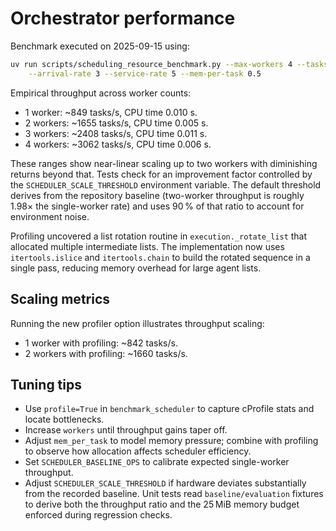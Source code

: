 # Orchestrator performance

Benchmark executed on 2025-09-15 using:

```sh
uv run scripts/scheduling_resource_benchmark.py --max-workers 4 --tasks 100 \
    --arrival-rate 3 --service-rate 5 --mem-per-task 0.5
```

Empirical throughput across worker counts:

- 1 worker: ~849 tasks/s, CPU time 0.010 s.
- 2 workers: ~1655 tasks/s, CPU time 0.005 s.
- 3 workers: ~2408 tasks/s, CPU time 0.011 s.
- 4 workers: ~3062 tasks/s, CPU time 0.006 s.

These ranges show near-linear scaling up to two workers with diminishing
returns beyond that. Tests check for an improvement factor controlled by the
``SCHEDULER_SCALE_THRESHOLD`` environment variable. The default threshold
derives from the repository baseline (two-worker throughput is roughly
1.98× the single-worker rate) and uses 90 % of that ratio to account for
environment noise.

Profiling uncovered a list rotation routine in `execution._rotate_list` that
allocated multiple intermediate lists. The implementation now uses
`itertools.islice` and `itertools.chain` to build the rotated sequence in a
single pass, reducing memory overhead for large agent lists.

## Scaling metrics

Running the new profiler option illustrates throughput scaling:

- 1 worker with profiling: ~842 tasks/s.
- 2 workers with profiling: ~1660 tasks/s.

## Tuning tips

- Use `profile=True` in `benchmark_scheduler` to capture cProfile stats and
  locate bottlenecks.
- Increase ``workers`` until throughput gains taper off.
- Adjust ``mem_per_task`` to model memory pressure; combine with profiling to
  observe how allocation affects scheduler efficiency.
- Set ``SCHEDULER_BASELINE_OPS`` to calibrate expected single-worker throughput.
- Adjust ``SCHEDULER_SCALE_THRESHOLD`` if hardware deviates substantially
  from the recorded baseline. Unit tests read ``baseline/evaluation``
  fixtures to derive both the throughput ratio and the 25 MiB memory
  budget enforced during regression checks.
